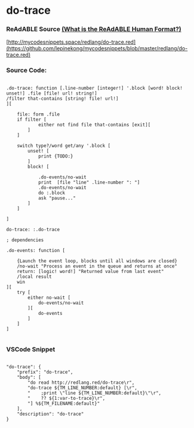 
# do-trace


### ReAdABLE Source [(What is the ReAdABLE Human Format?)](http://readablehumanformat.com)

[http://mycodesnippets.space/redlang/do-trace.red](https://github.com/lepinekong/mycodesnippets/blob/master/redlang/do-trace.red)


### Source Code:



```

.do-trace: function [.line-number [integer!] '.block [word! block! unset!] .file [file! url! string!]
/filter that-contains [string! file! url!]
][

    file: form .file
    if filter [
            either not find file that-contains [exit][
        ]
    ]

    switch type?/word get/any '.block [
        unset! [
            print {TODO:}
        ]
        block! [

            .do-events/no-wait
            print  [file "line" .line-number ": "]
            .do-events/no-wait
            do :.block
            ask "pause..."
        ]
    ]

]

do-trace: :.do-trace

; dependencies

.do-events: function [
    
	{Launch the event loop, blocks until all windows are closed} 
	/no-wait "Process an event in the queue and returns at once" 
	return: [logic! word!] "Returned value from last event" 
	/local result 
	win
][
    try [
        either no-wait [
            do-events/no-wait
        ][
            do-events
        ]
    ]
] 
        
```



### VSCode Snippet



```

"do-trace": {
    "prefix": "do-trace",
    "body": [
        "do read http://redlang.red/do-trace\r",        
        "do-trace ${TM_LINE_NUMBER:default} [\r",
        "    ;print \"line ${TM_LINE_NUMBER:default}\"\r",
        "    ?? ${1:var-to-trace}\r",
        "] %${TM_FILENAME:default}"
    ],
    "description": "do-trace"
}            
        
```


